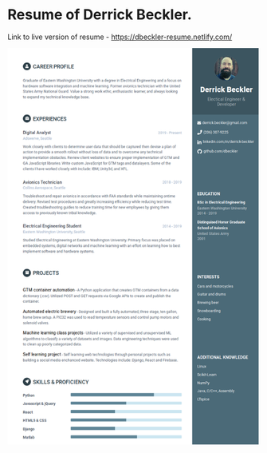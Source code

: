 # Resume of Derrick Beckler.

Link to live version of resume - https://dbeckler-resume.netlify.com/

![screenshot](https://github.com/dbeckler/resume/blob/master/ResumeScreenshot.png)

